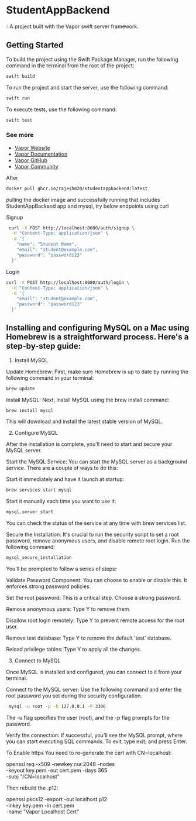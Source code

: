 # StudentAppBackend

💧 A project built with the Vapor swift server framework.

## Getting Started

To build the project using the Swift Package Manager, run the following command in the terminal from the root of the project:
```bash
swift build
```

To run the project and start the server, use the following command:
```bash
swift run
```

To execute tests, use the following command:
```bash
swift test
```

### See more

- [Vapor Website](https://vapor.codes)
- [Vapor Documentation](https://docs.vapor.codes)
- [Vapor GitHub](https://github.com/vapor)
- [Vapor Community](https://github.com/vapor-community)


After
```bash
docker pull ghcr.io/rajeshm20/studentappbackend:latest
```
pulling the docker image and successfully running that includes StudentAppBackend app and mysql, try below endpoints using curl

Signup
```bash
 curl -X POST http://localhost:8080/auth/signup \
  -H "Content-Type: application/json" \
  -d '{
    "name": "Student Name",
    "email": "student@example.com",
    "password": "password123"
  }'
```

Login
```bash
curl -X POST http://localhost:8080/auth/login \
  -H "Content-Type: application/json" \
  -d '{
    "email": "student@example.com",
    "password": "password123"
  }'
```


## Installing and configuring MySQL on a Mac using Homebrew is a straightforward process. Here's a step-by-step guide:

1. Install MySQL


Update Homebrew: First, make sure Homebrew is up to date by running the following command in your terminal:

```bash
brew update
```
Install MySQL: Next, install MySQL using the brew install command:

```bash
brew install mysql
```
This will download and install the latest stable version of MySQL.

2. Configure MySQL

After the installation is complete, you'll need to start and secure your MySQL server.

Start the MySQL Service: You can start the MySQL server as a background service. There are a couple of ways to do this:

Start it immediately and have it launch at startup:

```bash
brew services start mysql
```
Start it manually each time you want to use it:

```bash
mysql.server start
```
You can check the status of the service at any time with brew services list.

Secure the Installation: It's crucial to run the security script to set a root password, remove anonymous users, and disable remote root login. Run the following command:

```bash
mysql_secure_installation
```
You'll be prompted to follow a series of steps:

Validate Password Component: You can choose to enable or disable this. It enforces strong password policies.

Set the root password: This is a critical step. Choose a strong password.

Remove anonymous users: Type Y to remove them.

Disallow root login remotely: Type Y to prevent remote access for the root user.

Remove test database: Type Y to remove the default 'test' database.

Reload privilege tables: Type Y to apply all the changes.

3. Connect to MySQL

Once MySQL is installed and configured, you can connect to it from your terminal.

Connect to the MySQL server: Use the following command and enter the root password you set during the security configuration.

```bash
 mysql -u root -p -h 127.0.0.1 -P 3306
```
The -u flag specifies the user (root), and the -p flag prompts for the password.

Verify the connection: If successful, you'll see the MySQL prompt, where you can start executing SQL commands. To exit, type exit; and press Enter.

To Enable https
You need to re-generate the cert with CN=localhost:

openssl req -x509 -newkey rsa:2048 -nodes \
  -keyout key.pem -out cert.pem -days 365 \
  -subj "/CN=localhost"
  
  Then rebuild the .p12:
  
  openssl pkcs12 -export -out localhost.p12 \
  -inkey key.pem -in cert.pem \
  -name "Vapor Localhost Cert"
  
  
  

